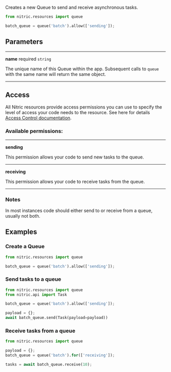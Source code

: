 Creates a new Queue to send and receive asynchronous tasks.

```python
from nitric.resources import queue

batch_queue = queue('batch').allow(['sending']);
```

## Parameters

---

**name** required `string`

The unique name of this Queue within the app. Subsequent calls to `queue` with the same name will return the same object.

---

## Access

All Nitric resources provide access permissions you can use to specify the level of access your code needs to the resource. See here for details [Access Control documentation](./../access-control).

### Available permissions:

---

**sending**

This permission allows your code to send new tasks to the queue.

---

**receiving**

This permission allows your code to receive tasks from the queue.

---

### Notes

In most instances code should either send to or receive from a queue, usually not both.

## Examples

### Create a Queue

```python
from nitric.resources import queue

batch_queue = queue('batch').allow(['sending']);
```

### Send tasks to a queue

```python
from nitric.resources import queue
from nitric.api import Task

batch_queue = queue('batch').allow(['sending']);

payload = {};
await batch_queue.send(Task(payload=payload))
```

### Receive tasks from a queue

```python
from nitric.resources import queue

payload = {};
batch_queue = queue('batch').for(['receiving']);

tasks = await batch_queue.receive(10);
```
